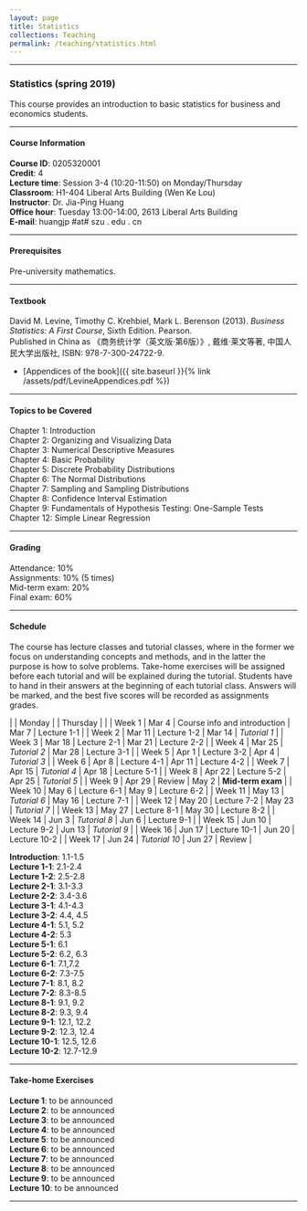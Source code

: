 ```yaml
---
layout: page
title: Statistics
collections: Teaching
permalink: /teaching/statistics.html
---
```


---
### Statistics (spring 2019)

This course provides an introduction to basic statistics for business and economics students.

---
#### Course Information

**Course ID**: 0205320001   
**Credit**: 4      
**Lecture time**: Session 3-4 (10:20-11:50) on Monday/Thursday    
**Classroom**: H1-404 Liberal Arts Building (Wen Ke Lou)   
**Instructor**: Dr. Jia-Ping Huang   
**Office hour**: Tuesday 13:00-14:00, 2613 Liberal Arts Building    
**E-mail**: huangjp #at# szu . edu . cn

---
#### Prerequisites

Pre-university mathematics.

---
#### Textbook

David M. Levine, Timothy C. Krehbiel, Mark L. Berenson (2013). *Business Statistics: A First Course*, Sixth Edition. Pearson.   
Published in China as 《商务统计学（英文版·第6版）》, 戴维·莱文等著, 中国人民大学出版社, ISBN: 978-7-300-24722-9.

* [Appendices of the book]({{ site.baseurl }}{% link /assets/pdf/LevineAppendices.pdf %})

---
#### Topics to be Covered

Chapter 1: Introduction   
Chapter 2: Organizing and Visualizing Data   
Chapter 3: Numerical Descriptive Measures   
Chapter 4: Basic Probability   
Chapter 5: Discrete Probability Distributions   
Chapter 6: The Normal Distributions   
Chapter 7: Sampling and Sampling Distributions   
Chapter 8: Confidence Interval Estimation   
Chapter 9: Fundamentals of Hypothesis Testing: One-Sample Tests   
Chapter 12: Simple Linear Regression   

---
#### Grading

Attendance: 10%   
Assignments: 10% (5 times)   
Mid-term exam: 20%   
Final exam: 60%   

---
#### Schedule

The course has lecture classes and tutorial classes, where in the former we focus on understanding concepts and methods, and in the latter the purpose is how to solve problems. Take-home exercises will be assigned before each tutorial and will be explained during the tutorial. Students have to hand in their answers at the beginning of each tutorial class. Answers will be marked, and the best five scores will be recorded as assignments grades.

| | Monday | | Thursday | |
| Week 1 | Mar 4 | Course info and introduction | Mar 7 | Lecture 1-1 |
| Week 2 | Mar 11 | Lecture 1-2 | Mar 14 | *Tutorial 1* |
| Week 3 | Mar 18 | Lecture 2-1 | Mar 21 | Lecture 2-2 |
| Week 4 | Mar 25 | *Tutorial 2* | Mar 28 | Lecture 3-1 |
| Week 5 | Apr 1 | Lecture 3-2 | Apr 4 | *Tutorial 3* |
| Week 6 | Apr 8 | Lecture 4-1 | Apr 11 | Lecture 4-2 |
| Week 7 | Apr 15 | *Tutorial 4* | Apr 18 | Lecture 5-1 |
| Week 8 | Apr 22 | Lecture 5-2 | Apr 25 | *Tutorial 5* |
| Week 9 | Apr 29 | Review | May 2 | **Mid-term exam** |
| Week 10 | May 6 | Lecture 6-1 | May 9 | Lecture 6-2 |
| Week 11 | May 13 | *Tutorial 6* | May 16 | Lecture 7-1 |
| Week 12 | May 20 | Lecture 7-2 | May 23 | *Tutorial 7* |
| Week 13 | May 27 | Lecture 8-1 | May 30 | Lecture 8-2 |
| Week 14 | Jun 3 | *Tutorial 8* | Jun 6 | Lecture 9-1 |
| Week 15 | Jun 10 | Lecture 9-2 | Jun 13 | *Tutorial 9* |
| Week 16 | Jun 17 | Lecture 10-1 | Jun 20 | Lecture 10-2 |
| Week 17 | Jun 24 | *Tutorial 10* | Jun 27 | Review |

**Introduction**: 1.1-1.5   
**Lecture 1-1**: 2.1-2.4   
**Lecture 1-2**: 2.5-2.8   
**Lecture 2-1**: 3.1-3.3   
**Lecture 2-2**: 3.4-3.6   
**Lecture 3-1**: 4.1-4.3   
**Lecture 3-2**: 4.4, 4.5   
**Lecture 4-1**: 5.1, 5.2   
**Lecture 4-2**: 5.3   
**Lecture 5-1**: 6.1   
**Lecture 5-2**: 6.2, 6.3   
**Lecture 6-1**: 7.1,7.2   
**Lecture 6-2**: 7.3-7.5   
**Lecture 7-1**: 8.1, 8.2   
**Lecture 7-2**: 8.3-8.5   
**Lecture 8-1**: 9.1, 9.2   
**Lecture 8-2**: 9.3, 9.4   
**Lecture 9-1**: 12.1, 12.2   
**Lecture 9-2**: 12.3, 12.4   
**Lecture 10-1**: 12.5, 12.6   
**Lecture 10-2**: 12.7-12.9   

---
#### Take-home Exercises

**Lecture 1**: to be announced    
**Lecture 2**: to be announced    
**Lecture 3**: to be announced    
**Lecture 4**: to be announced    
**Lecture 5**: to be announced    
**Lecture 6**: to be announced    
**Lecture 7**: to be announced   
**Lecture 8**: to be announced    
**Lecture 9**: to be announced    
**Lecture 10**: to be announced    


---
